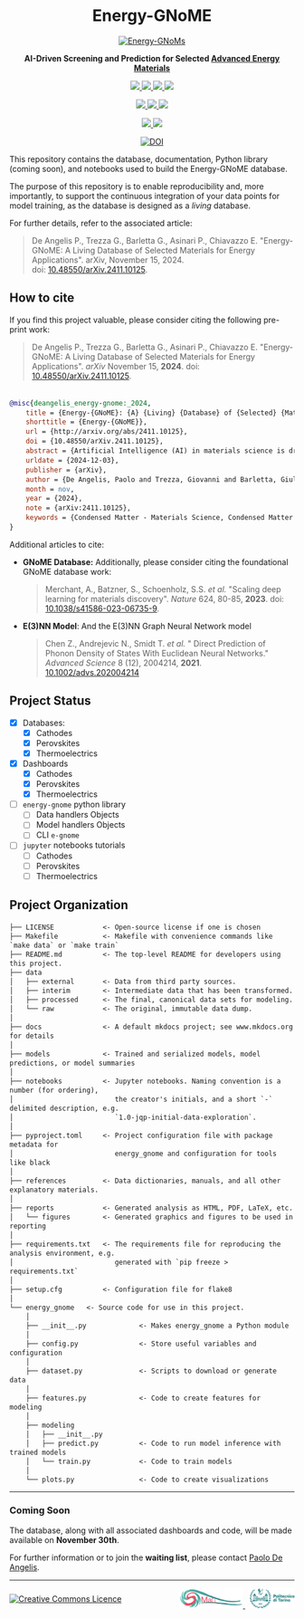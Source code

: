 
<h1 align="center"> Energy-GNoME </h1>
<p align="center">
  <a href="https://paolodeangelis.github.io/Energy-GNoME">
    <img src="https://raw.githubusercontent.com/paolodeangelis/Energy-GNoME/main/docs/assets/img/logo.png" width="250" alt="Energy-GNoMs">
  </a>
</p>

<p align="center">
  <strong>
    AI-Driven Screening and Prediction for Selected <a href="https://paolodeangelis.github.io/Energy-GNoME">Advanced Energy Materials</a>
  </strong>
</p>

<p align="center">
<a target="_blank" href="hhttps://www.nature.com/articles/sdata201618">
    <img src="https://custom-icon-badges.demolab.com/badge/data-FAIR-blue?logo=database\&logoColor=white" />
</a>
<a target="_blank" href="https://python.org">
    <img src="https://custom-icon-badges.demolab.com/badge/Python-3.10+-blue?logo=python\&logoColor=white" />
</a>
<a target="_blank" href="https://www.linux.org/">
    <img src="https://custom-icon-badges.demolab.com/badge/OS-Linux-orange?logo=linux\&logoColor=white" />
</a>
<a target="_blank" href=".github/CONTRIBUTING.md">
    <img src="https://custom-icon-badges.demolab.com/badge/contributions-open-color=4cb849?logo=code-of-conduct\&logoColor=white" />
</a>
</p>
<p align="center">
<a target="_blank" href="LICENSE">
    <img src="https://custom-icon-badges.demolab.com/badge/license-CC--BY%204.0-lightgray?logo=law\&logoColor=white" />
</a>
<a target="_blank" href="https://cookiecutter-data-science.drivendata.org/">
    <img src="https://img.shields.io/badge/CCDS-Project%20template-328F97?logo=cookiecutter" />
</a>
<a target="_blank" href="https://github.com/psf/black">
    <img src="https://custom-icon-badges.demolab.com/badge/code%20style-black-000000?logo=code\&logoColor=white" />
</a>
</p>
<p align="center">
<a target="_blank" href="https://github.com/paolodeangelis/Energy-GNoME/actions/workflows/deploy.yaml">
    <img src="https://results.pre-commit.ci/badge/github/paolodeangelis/Energy-GNoME/main.svg" />
</a>
<a target="_blank" href="https://github.com/paolodeangelis/Energy-GNoME/actions/workflows/deploy.yaml">
    <img src="https://github.com/paolodeangelis/Energy-GNoME/actions/workflows/deploy.yaml/badge.svg?branch=main" />
</a>
</p>
</p>
<p align="center">
<a target="_blank" href="https://doi.org/10.5281/zenodo.14338533"><img src="https://zenodo.org/badge/858064778.svg" alt="DOI"></a>
</p>

This repository contains the database, documentation, Python library (coming soon), and notebooks used to build the Energy-GNoME database.

The purpose of this repository is to enable reproducibility and, more importantly, to support the continuous integration of your data points for model training, as the database is designed as a *living* database.

For further details, refer to the associated article:

> De Angelis P., Trezza G., Barletta G., Asinari P., Chiavazzo E. "Energy-GNoME: A Living Database of Selected Materials for Energy Applications". arXiv, November 15, 2024. doi: [10.48550/arXiv.2411.10125](https://doi.org/10.48550/arXiv.2411.10125).


## How to cite

If you find this project valuable, please consider citing the following pre-print work:

> De Angelis P., Trezza G., Barletta G., Asinari P., Chiavazzo E. "Energy-GNoME: A Living Database of Selected Materials for Energy Applications". *arXiv* November 15, **2024**. doi: [10.48550/arXiv.2411.10125](https://doi.org/10.48550/arXiv.2411.10125).


```bibtex

@misc{deangelis_energy-gnome:_2024,
	title = {Energy-{GNoME}: {A} {Living} {Database} of {Selected} {Materials} for {Energy} {Applications}},
	shorttitle = {Energy-{GNoME}},
	url = {http://arxiv.org/abs/2411.10125},
	doi = {10.48550/arXiv.2411.10125},
	abstract = {Artificial Intelligence (AI) in materials science is driving significant advancements in the discovery of advanced materials for energy applications. The recent GNoME protocol identifies over 380,000 novel stable crystals. From this, we identify over 33,000 materials with potential as energy materials forming the Energy-GNoME database. Leveraging Machine Learning (ML) and Deep Learning (DL) tools, our protocol mitigates cross-domain data bias using feature spaces to identify potential candidates for thermoelectric materials, novel battery cathodes, and novel perovskites. Classifiers with both structural and compositional features identify domains of applicability, where we expect enhanced accuracy of the regressors. Such regressors are trained to predict key materials properties like, thermoelectric figure of merit (zT), band gap (Eg), and cathode voltage (\${\textbackslash}Delta V\_c\$). This method significantly narrows the pool of potential candidates, serving as an efficient guide for experimental and computational chemistry investigations and accelerating the discovery of materials suited for electricity generation, energy storage and conversion.},
	urldate = {2024-12-03},
	publisher = {arXiv},
	author = {De Angelis, Paolo and Trezza, Giovanni and Barletta, Giulio and Asinari, Pietro and Chiavazzo, Eliodoro},
	month = nov,
	year = {2024},
	note = {arXiv:2411.10125},
	keywords = {Condensed Matter - Materials Science, Condensed Matter - Other Condensed Matter, Computer Science - Machine Learning},
}

```

Additional articles to cite:

- **GNoME Database:** Additionally, please consider citing the foundational GNoME database work:

    > Merchant, A., Batzner, S., Schoenholz, S.S. *et al.* "Scaling deep learning for materials discovery". *Nature* 624, 80-85, **2023**. doi: [10.1038/s41586-023-06735-9](https://doi.org/10.1038/s41586-023-06735-9).

- **E(3)NN Model**: And the E(3)NN Graph Neural Network model

    > Chen Z., Andrejevic N., Smidt T. *et al.* " Direct Prediction of Phonon Density of States With Euclidean Neural Networks." *Advanced Science* 8 (12), 2004214, **2021**. [10.1002/advs.202004214](https://doi.org/10.1002/advs.202004214)

## Project Status

- [x] Databases:
    - [X] Cathodes
    - [x] Perovskites
    - [x] Thermoelectrics
- [x] Dashboards
    - [x] Cathodes
    - [x] Perovskites
    - [x] Thermoelectrics
- [ ] `energy-gnome` python library
    - [ ] Data handlers Objects
    - [ ] Model handlers Objects
    - [ ] CLI `e-gnome`
- [ ] `jupyter` notebooks tutorials
    - [ ] Cathodes
    - [ ] Perovskites
    - [ ] Thermoelectrics

## Project Organization

```
├── LICENSE            <- Open-source license if one is chosen
├── Makefile           <- Makefile with convenience commands like `make data` or `make train`
├── README.md          <- The top-level README for developers using this project.
├── data
│   ├── external       <- Data from third party sources.
│   ├── interim        <- Intermediate data that has been transformed.
│   ├── processed      <- The final, canonical data sets for modeling.
│   └── raw            <- The original, immutable data dump.
│
├── docs               <- A default mkdocs project; see www.mkdocs.org for details
│
├── models             <- Trained and serialized models, model predictions, or model summaries
│
├── notebooks          <- Jupyter notebooks. Naming convention is a number (for ordering),
│                         the creator's initials, and a short `-` delimited description, e.g.
│                         `1.0-jqp-initial-data-exploration`.
│
├── pyproject.toml     <- Project configuration file with package metadata for
│                         energy_gnome and configuration for tools like black
│
├── references         <- Data dictionaries, manuals, and all other explanatory materials.
│
├── reports            <- Generated analysis as HTML, PDF, LaTeX, etc.
│   └── figures        <- Generated graphics and figures to be used in reporting
│
├── requirements.txt   <- The requirements file for reproducing the analysis environment, e.g.
│                         generated with `pip freeze > requirements.txt`
│
├── setup.cfg          <- Configuration file for flake8
│
└── energy_gnome   <- Source code for use in this project.
    │
    ├── __init__.py             <- Makes energy_gnome a Python module
    │
    ├── config.py               <- Store useful variables and configuration
    │
    ├── dataset.py              <- Scripts to download or generate data
    │
    ├── features.py             <- Code to create features for modeling
    │
    ├── modeling
    │   ├── __init__.py
    │   ├── predict.py          <- Code to run model inference with trained models
    │   └── train.py            <- Code to train models
    │
    └── plots.py                <- Code to create visualizations
```

--------

### Coming Soon

The database, along with all associated dashboards and code, will be made available on **November 30th**.

For further information or to join the **waiting list**, please contact [Paolo De Angelis](mailto:paolo.deangelis@polito.it).


<hr width="100%">
<div style="display: flex; justify-content: space-between; align-items: center;">
    <a rel="license" href="http://creativecommons.org/licenses/by/4.0/"><img alt="Creative Commons Licence" style="border-width:0; height:35px" src="https://i.creativecommons.org/l/by/4.0/88x31.png" /></a>
   <span style="float:right;">
    &nbsp;
    <a rel="small" href="https://areeweb.polito.it/ricerca/small/">
        <img style="border-width:0; height:35px" src="assets/img/logo-small.png" alt="SMALL site" >
    </a>
    &nbsp;
    <a rel="polito"href="https://www.polito.it/">
        <img style="border-width:0; height:35px" src="assets/img/logo-polito.png" alt="POLITO site" >
    </a>
</span>
</div>

<!-- [![CC BY 4.0][cc-by-image]][cc-by] -->

[cc-by]: http://creativecommons.org/licenses/by/4.0/

[cc-by-image]: https://i.creativecommons.org/l/by/4.0/88x31.png

[cc-by-shield]: https://img.shields.io/badge/License-CC%20BY%204.0-lightgrey.svg

[article-doi]: https://doi.org/10.1038/s41598-023-50978-5

[old-ff-doi]: https://doi.org/10.1021/acs.jpclett.7b00898

[enhancing-reaxFF-database-repository]: https://github.com/paolodeangelis/Enhancing_ReaxFF_DFT_database
